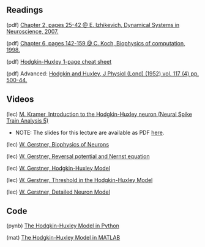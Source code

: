 ## Readings

(pdf)	[Chapter 2, pages 25-42 @ E. Izhikevich, Dynamical Systems in Neuroscience, 2007.](/Topic-3%20Hodgkin-Huxley/Reading/Izhikevich%20Chapter%202.pdf)

(pdf)	[Chapter 6, pages 142-159 @ C. Koch, Biophysics of computation, 1998.](/Topic-3%20Hodgkin-Huxley/Reading/Koch%20Chapter%206.pdf)

(pdf)	[Hodgkin-Huxley 1-page cheat sheet](Topic-3%20Hodgkin-Huxley/Reading/Hodgkin-Huxley%20Cheat%20Sheet.pdf)

(pdf)	Advanced: [Hodgkin and Huxley, J Physiol (Lond) (1952) vol. 117 (4) pp. 500-44.](Topic-3%20Hodgkin-Huxley/Reading/Hodgking%20and%20Huxley%20J%20Physiol%201952.pdf)

## Videos

(lec) [M. Kramer, Introduction to the Hodgkin-Huxley neuron (Neural Spike Train Analysis 5)](https://www.samsi.info/news-and-media/27-jul-drs-m-kramer-and-u-eden-samsi/)

- NOTE: The slides for this lecture are available as PDF [here](https://github.com/Mark-Kramer/BU-MA665-MA666/blob/master/Week-3%20Hodgkin-Huxley/Reading/Kramer_Slides_SAMSI_Lecture_2.pdf).

(lec) [W. Gerstner, Biophysics of Neurons](https://youtu.be/IpKthrlfGjQ)

(lec) [W. Gerstner, Reversal potential and Nernst equation](https://youtu.be/H0LMf2caFRM)

(lec) [W. Gerstner, Hodgkin-Huxley Model](https://youtu.be/lCa-yAW5kyw)

(lec) [W. Gerstner, Threshold in the Hodgkin-Huxley Model](https://youtu.be/O82nsT9ejqs)

(lec) [W. Gerstner, Detailed Neuron Model](https://youtu.be/tFBw1Fcezx4)

## Code

(pynb)  [The Hodgkin-Huxley Model in Python](https://github.com/Mark-Kramer/Case-Studies-Python/blob/master/beta%20versions/Hodgkin%20Huxley%20Model/HH.ipynb)

(mat)   [The Hodgkin-Huxley Model in MATLAB]()
